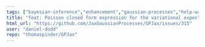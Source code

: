 ```yaml
---
tags: ["bayesian-inference","enhancement","gaussian-processes","help-wanted","jax","machine-learning","probabilistic-programming","stale"]
title: "feat: Poisson closed form expression for the variational expectation."
html_url: "https://github.com/JaxGaussianProcesses/GPJax/issues/315"
user: "daniel-dodd"
repo: "thomaspinder/GPJax"
---
```



